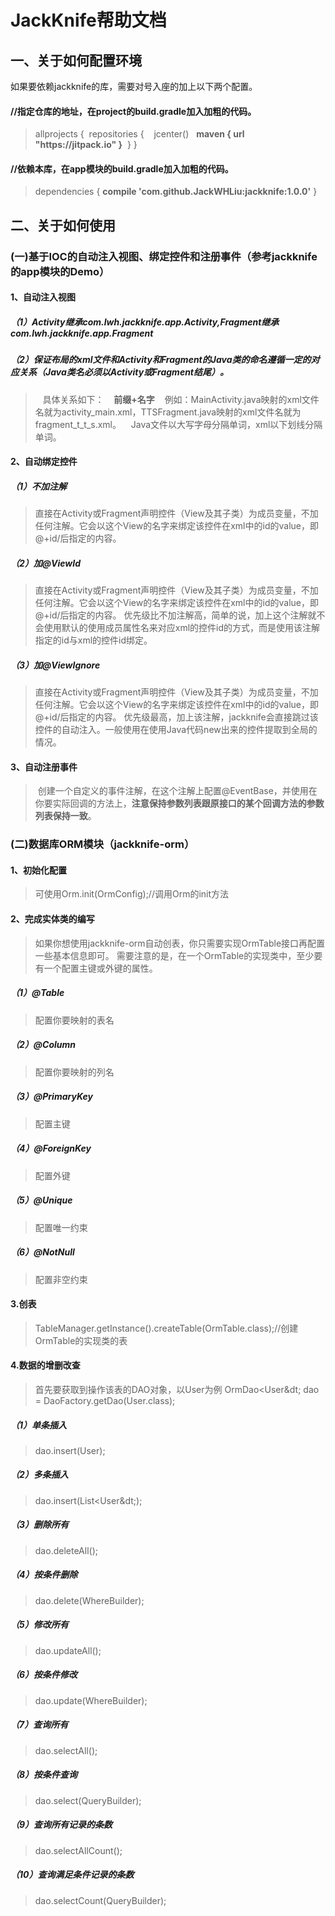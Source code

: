 JackKnife帮助文档
================================

一、关于如何配置环境
--------------------------------
如果要依赖jackknife的库，需要对号入座的加上以下两个配置。
#### //指定仓库的地址，在project的build.gradle加入加粗的代码。
<blockquote>
allprojects {
  repositories {
    jcenter()
    <b>maven { url "https://jitpack.io" }</b>
  }
}
</blockquote>

#### //依赖本库，在app模块的build.gradle加入加粗的代码。
<blockquote>
dependencies {
  <b>compile 'com.github.JackWHLiu:jackknife:1.0.0'</b>
}
</blockquote>

二、关于如何使用
--------------------------------
### (一)基于IOC的自动注入视图、绑定控件和注册事件（参考jackknife的app模块的Demo）
#### 1、自动注入视图
##### （1）Activity继承com.lwh.jackknife.app.Activity,Fragment继承com.lwh.jackknife.app.Fragment
##### （2）保证布局的xml文件和Activity和Fragment的Java类的命名遵循一定的对应关系（Java类名必须以Activity或Fragment结尾）。
<blockquote>
    具体关系如下：
    <b>前缀+名字</b>
    例如：MainActivity.java映射的xml文件名就为activity_main.xml，TTSFragment.java映射的xml文件名就为fragment_t_t_s.xml。
    Java文件以大写字母分隔单词，xml以下划线分隔单词。
</blockquote>
 
#### 2、自动绑定控件
##### （1）不加注解
> 直接在Activity或Fragment声明控件（View及其子类）为成员变量，不加任何注解。它会以这个View的名字来绑定该控件在xml中的id的value，即@+id/后指定的内容。
##### （2）加@ViewId
> 直接在Activity或Fragment声明控件（View及其子类）为成员变量，不加任何注解。它会以这个View的名字来绑定该控件在xml中的id的value，即@+id/后指定的内容。
> 优先级比不加注解高，简单的说，加上这个注解就不会使用默认的使用成员属性名来对应xml的控件id的方式，而是使用该注解指定的id与xml的控件id绑定。
##### （3）加@ViewIgnore
> 直接在Activity或Fragment声明控件（View及其子类）为成员变量，不加任何注解。它会以这个View的名字来绑定该控件在xml中的id的value，即@+id/后指定的内容。
> 优先级最高，加上该注解，jackknife会直接跳过该控件的自动注入。一般使用在使用Java代码new出来的控件提取到全局的情况。
#### 3、自动注册事件
>  创建一个自定义的事件注解，在这个注解上配置@EventBase，并使用在你要实际回调的方法上，<b>注意保持参数列表跟原接口的某个回调方法的参数列表保持一致</b>。

### (二)数据库ORM模块（jackknife-orm）
#### 1、初始化配置
> 可使用Orm.init(OrmConfig);//调用Orm的init方法
#### 2、完成实体类的编写
> 如果你想使用jackknife-orm自动创表，你只需要实现OrmTable接口再配置一些基本信息即可。
需要注意的是，在一个OrmTable的实现类中，至少要有一个配置主键或外键的属性。
##### （1）@Table
> 配置你要映射的表名
##### （2）@Column
> 配置你要映射的列名
##### （3）@PrimaryKey
> 配置主键
##### （4）@ForeignKey
> 配置外键
##### （5）@Unique
> 配置唯一约束
##### （6）@NotNull
> 配置非空约束
#### 3.创表
> TableManager.getInstance().createTable(OrmTable.class);//创建OrmTable的实现类的表
#### 4.数据的增删改查
> 首先要获取到操作该表的DAO对象，以User为例
OrmDao&lt;User&dt; dao = DaoFactory.getDao(User.class);
##### （1）单条插入
> dao.insert(User);
##### （2）多条插入
> dao.insert(List&lt;User&dt;);
##### （3）删除所有
> dao.deleteAll();
##### （4）按条件删除
> dao.delete(WhereBuilder);
##### （5）修改所有
> dao.updateAll();
##### （6）按条件修改
> dao.update(WhereBuilder);
##### （7）查询所有
> dao.selectAll();
##### （8）按条件查询
> dao.select(QueryBuilder);
##### （9）查询所有记录的条数
> dao.selectAllCount();
##### （10）查询满足条件记录的条数
> dao.selectCount(QueryBuilder);
